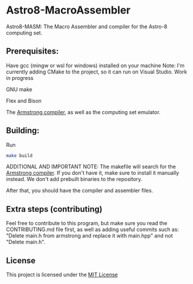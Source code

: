 # Astro8-MacroAssembler

Astro8-MASM: The Macro Assembler and compiler for the Astro-8 computing set.

## Prerequisites:

Have gcc (mingw or wsl for windows) installed on your machine
Note: I'm currently adding CMake to the project, so it can run on Visual Studio. Work in progress

GNU make

Flex and Bison

The [Armstrong compiler](https://github.com/sam-astro/Astro8-Computer), as well as the computing set emulator.

## Building:

Run
```bash
make build
```

ADDITIONAL AND IMPORTANT NOTE: The makefile will search for the [Armstrong compiler](https://github.com/sam-astro/Astro8-Computer). If you don't have it, make sure to install it manually instead. We don't add prebuilt binaries to the repository.

After that, you should have the compiler and assembler files.

## Extra steps (contributing)

Feel free to contribute to this program, but make sure you read the CONTRIBUTING.md file first, as well as adding useful commits such as: "Delete main.h from armstrong and replace it with main.hpp" and not "Delete main.h".

## License

This project is licensed under the [MIT License](https://github.com/Adrikikicp/Astro8-MacroAssembler/blob/main/LICENSE)

